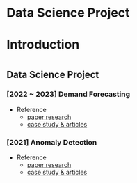 # Data Science Project


# Introduction

# 



## Data Science Project

### [2022 ~ 2023] Demand Forecasting
- Reference 
    - [paper research](https://github.com/DasomKang/paper-reviews/tree/main/Demand%20Forecasting)
    - [case study & articles](https://github.com/DasomKang/Data-Science-Project/blob/242df754ee9ef2a793bb856116fe4998ba62194a/2022%20Demand%20Forecasting/reference/case%20study.md)



### [2021] Anomaly Detection
- Reference 
    - [paper research](https://github.com/users/DasomKang/projects/1)
    - [case study & articles](https://github.com/DasomKang/Data-Science-Project/blob/main/2021%20Anomaly%20Detection/Reference.md)


